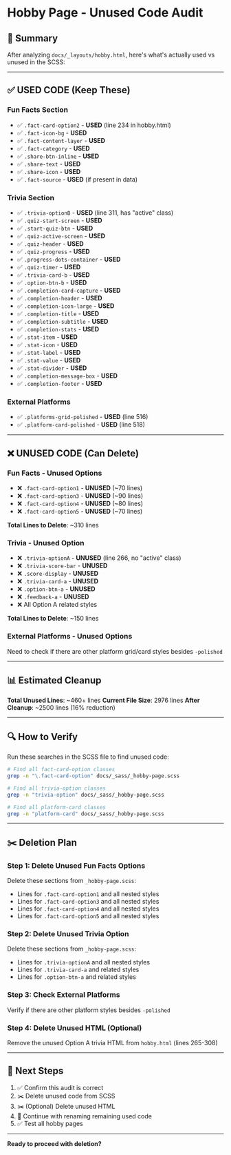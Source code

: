 # Hobby Page - Unused Code Audit

## 🎯 **Summary**

After analyzing `docs/_layouts/hobby.html`, here's what's actually used vs unused in the SCSS:

---

## ✅ **USED CODE** (Keep These)

### **Fun Facts Section**
- ✅ `.fact-card-option2` - **USED** (line 234 in hobby.html)
- ✅ `.fact-icon-bg` - **USED**
- ✅ `.fact-content-layer` - **USED**
- ✅ `.fact-category` - **USED**
- ✅ `.share-btn-inline` - **USED**
- ✅ `.share-text` - **USED**
- ✅ `.share-icon` - **USED**
- ✅ `.fact-source` - **USED** (if present in data)

### **Trivia Section**
- ✅ `.trivia-optionB` - **USED** (line 311, has "active" class)
- ✅ `.quiz-start-screen` - **USED**
- ✅ `.start-quiz-btn` - **USED**
- ✅ `.quiz-active-screen` - **USED**
- ✅ `.quiz-header` - **USED**
- ✅ `.quiz-progress` - **USED**
- ✅ `.progress-dots-container` - **USED**
- ✅ `.quiz-timer` - **USED**
- ✅ `.trivia-card-b` - **USED**
- ✅ `.option-btn-b` - **USED**
- ✅ `.completion-card-capture` - **USED**
- ✅ `.completion-header` - **USED**
- ✅ `.completion-icon-large` - **USED**
- ✅ `.completion-title` - **USED**
- ✅ `.completion-subtitle` - **USED**
- ✅ `.completion-stats` - **USED**
- ✅ `.stat-item` - **USED**
- ✅ `.stat-icon` - **USED**
- ✅ `.stat-label` - **USED**
- ✅ `.stat-value` - **USED**
- ✅ `.stat-divider` - **USED**
- ✅ `.completion-message-box` - **USED**
- ✅ `.completion-footer` - **USED**

### **External Platforms**
- ✅ `.platforms-grid-polished` - **USED** (line 516)
- ✅ `.platform-card-polished` - **USED** (line 518)

---

## ❌ **UNUSED CODE** (Can Delete)

### **Fun Facts - Unused Options**
- ❌ `.fact-card-option1` - **UNUSED** (~70 lines)
- ❌ `.fact-card-option3` - **UNUSED** (~90 lines)
- ❌ `.fact-card-option4` - **UNUSED** (~80 lines)
- ❌ `.fact-card-option5` - **UNUSED** (~70 lines)

**Total Lines to Delete**: ~310 lines

### **Trivia - Unused Option**
- ❌ `.trivia-optionA` - **UNUSED** (line 266, no "active" class)
- ❌ `.trivia-score-bar` - **UNUSED**
- ❌ `.score-display` - **UNUSED**
- ❌ `.trivia-card-a` - **UNUSED**
- ❌ `.option-btn-a` - **UNUSED**
- ❌ `.feedback-a` - **UNUSED**
- ❌ All Option A related styles

**Total Lines to Delete**: ~150 lines

### **External Platforms - Unused Options**
Need to check if there are other platform grid/card styles besides `-polished`

---

## 📊 **Estimated Cleanup**

**Total Unused Lines**: ~460+ lines
**Current File Size**: 2976 lines
**After Cleanup**: ~2500 lines (16% reduction)

---

## 🔍 **How to Verify**

Run these searches in the SCSS file to find unused code:

```bash
# Find all fact-card-option classes
grep -n "\.fact-card-option" docs/_sass/_hobby-page.scss

# Find all trivia-option classes
grep -n "trivia-option" docs/_sass/_hobby-page.scss

# Find all platform-card classes
grep -n "platform-card" docs/_sass/_hobby-page.scss
```

---

## ✂️ **Deletion Plan**

### **Step 1: Delete Unused Fun Facts Options**
Delete these sections from `_hobby-page.scss`:
- Lines for `.fact-card-option1` and all nested styles
- Lines for `.fact-card-option3` and all nested styles
- Lines for `.fact-card-option4` and all nested styles
- Lines for `.fact-card-option5` and all nested styles

### **Step 2: Delete Unused Trivia Option**
Delete these sections from `_hobby-page.scss`:
- Lines for `.trivia-optionA` and all nested styles
- Lines for `.trivia-card-a` and related styles
- Lines for `.option-btn-a` and related styles

### **Step 3: Check External Platforms**
Verify if there are other platform styles besides `-polished`

### **Step 4: Delete Unused HTML** (Optional)
Remove the unused Option A trivia HTML from `hobby.html` (lines 265-308)

---

## 🎯 **Next Steps**

1. ✅ Confirm this audit is correct
2. ✂️ Delete unused code from SCSS
3. ✂️ (Optional) Delete unused HTML
4. 🔄 Continue with renaming remaining used code
5. ✅ Test all hobby pages

---

**Ready to proceed with deletion?**

